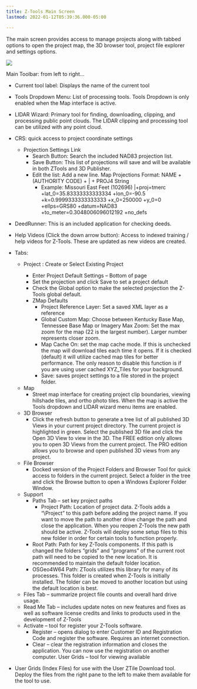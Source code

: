 ```yaml
---
title: Z-Tools Main Screen
lastmod: 2022-01-12T05:39:36.000-05:00

---
```

The main screen provides access to manage projects along with tabbed options to open the project map, the 3D browser tool, project file explorer and settings options.     

![](/images/ztools_mainscreen.png)

Main Toolbar: from left to right… 

* Current tool label: Displays the name of the current tool 
* Tools Dropdown Menu:  List of processing tools.  Tools Dropdown is only enabled when the Map interface is active. 
* LIDAR Wizard:  Primary tool for finding, downloading, clipping, and processing public point clouds.  The LIDAR clipping and processing tool can be utilized with any point cloud. 
* CRS: quick access to project coordinate settings 
  * Projection Settings Link   
    * Search Button: Search the included NAD83 projection list. 
    * Save Button:  This list of projections will save and will be available in both ZTools and 3D Publisher. 
    * Edit the list:  Add a new line.  Map Projections Format:  NAME + (AUTHORITY CODE) + | + PROJ4 String 
      * Example: Missouri East Feet (102696) |+proj=tmerc +lat_0=35.83333333333334 +lon_0=-90.5 +k=0.9999333333333333 +x_0=250000 +y_0=0 +ellps=GRS80 +datum=NAD83 +to_meter=0.3048006096012192 +no_defs 
* DeedRunner:  This is an included application for checking deeds. 
* Help Videos (Click the down arrow button): Access to indexed training / help videos for Z-Tools.  These are updated as new videos are created.

   
* Tabs: 
  * Project <CURRENT NAME>: Create or Select Existing Project 
    * Enter Project Default Settings – Bottom of page 
    * Set the projection and click Save to set a project default 
    * Check the Global option to make the selected projection the Z-Tools global default. 
    * ZMap Defaults 
      * Project Reference Layer:  Set a saved XML layer as a reference 
      * Global Custom Map:  Choose between Kentucky Base Map, Tennessee Base Map or Imagery Max Zoom:  Set the max zoom for the map (22 is the largest number).  Larger number represents closer zoom. 
      * Map Cache On:  set the map cache mode.  If this is unchecked the map will download tiles each time it opens.  If it is checked (default) it will utilize cached map tiles for better performance.  The only reason to disable this function is if you are using user cached XYZ_Tiles for your background.   
      * Save:  saves project settings to a file stored in the project folder. 
  * Map 
    * Street map interface for creating project clip boundaries, viewing hillshade tiles, and ortho photo tiles.  When the map is active the Tools dropdown and LIDAR wizard menu items are enabled.   
  * 3D Browser 
    * Click the refresh button to generate a tree list of all published 3D Views in your current project directory.  The current project is highlighted in green.  Select the published 3D file and click the Open 3D View to view in the 3D.  The FREE edition only allows you to open 3D Views from the current project.  The PRO edition allows you to browse and open published 3D views from any project. 
  * File Browser 
    * Docked version of the Project Folders and Browser Tool for quick access to folders in the current project.  Select a folder in the tree and click the Browse button to open a Windows Explorer Folder Window. 
  * Support 
    * Paths Tab – set key project paths 
      * Project Path: Location of project data.  Z-Tools adds a “\\Project” to this path before adding the project name.  If you want to move the path to another drive change the path and close the application.  When you reopen Z-Tools the new path should be active.  Z-Tools will deploy some setup files to this new folder in order for certain tools to function properly. 
    * Root Path: Path for key Z-Tools components. If this path is changed the folders “grids” and “programs” of the current root path will need to be copied to the new location.  It is recommended to maintain the default folder location. 
    * OSGeo4W64 Path:  ZTools utilizes this library for many of its processes.  This folder is created when Z-Tools is initially installed.  The folder can be moved to another location but using the default location is best. 
  * Files Tab – summarize project file counts and overall hard drive usage.  
  * Read Me Tab – includes update notes on new features and fixes as well as software license credits and links to products used in the development of Z-Tools 
  * Activate – tool for register your Z-Tools software.   
    * Register – opens dialog to enter Customer ID and Registration Code and register the software.  Requires an internet connection. 
    * Clear – clear the registration information and closes the application.  You can now use the registration on another computer.  User Grids – tool for viewing available 
* User Grids (Index Files) for use with the User ZTile Download tool.  Deploy the files from the right pane to the left to make them available for the tool to use.